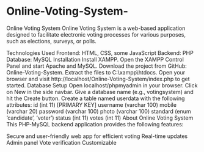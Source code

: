 # Online-Voting-System-
Online Voting System
Online Voting System is a web-based application designed to facilitate electronic voting processes for various purposes, such as elections, surveys, or polls.

Technologies Used
Frontend: HTML, CSS, some JavaScript
Backend: PHP
Database: MySQL
Installation
Install XAMPP.
Open the XAMPP Control Panel and start Apache and MySQL.
Download the project from GitHub: Online-Voting-System.
Extract the files to C:\xampp\htdocs.
Open your browser and visit http://localhost/Online-Voting-System/index.php to get started.
Database Setup
Open localhost/phpmyadmin in your browser.
Click on New in the side navbar.
Give a database name (e.g., votingsystem) and hit the Create button.
Create a table named userdata with the following attributes:
id (int 11) [PRIMARY KEY]
username (varchar 100)
mobile (varchar 20)
password (varchar 100)
photo (varchar 100)
standard (enum ‘candidate’, ‘voter’)
status (int 11)
votes (int 11)
About Online Voting System
This PHP-MySQL backend application provides the following features:

Secure and user-friendly web app for efficient voting
Real-time updates
Admin panel
Vote verification
Customizable
